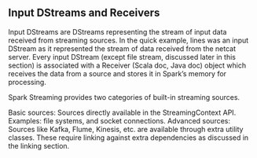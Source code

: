 ## Input DStreams and Receivers

Input DStreams are DStreams representing the stream of input data received from streaming sources. 
In the quick example, lines was an input DStream as it represented the stream of data received from the netcat server. 
Every input DStream (except file stream, discussed later in this section) is associated with a Receiver
(Scala doc, Java doc) object which receives the data from a source and stores it in Spark’s memory for processing.


Spark Streaming provides two categories of built-in streaming sources.

Basic sources: Sources directly available in the StreamingContext API. Examples: file systems, and socket connections.
Advanced sources: Sources like Kafka, Flume, Kinesis, etc. are available through extra utility classes. 
These require linking against extra dependencies as discussed in the linking section.